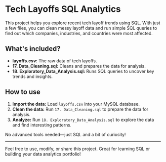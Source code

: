 # Tech Layoffs SQL Analytics

This project helps you explore recent tech layoff trends using SQL. With just a few files, you can clean messy layoff data and run simple SQL queries to find out which companies, industries, and countries were most affected.

## What's included?

- **layoffs.csv:** The raw data of tech layoffs.
- **17. Data_Cleaning.sql:** Cleans and prepares the data for analysis.
- **18. Exploratory_Data_Analysis.sql:** Runs SQL queries to uncover key trends and insights.

## How to use

1. **Import the data:** Load `layoffs.csv` into your MySQL database.
2. **Clean the data:** Run `17. Data_Cleaning.sql` to prepare the data for analysis.
3. **Analyze:** Run `18. Exploratory_Data_Analysis.sql` to explore the data and find interesting patterns.

No advanced tools needed—just SQL and a bit of curiosity!

---

Feel free to use, modify, or share this project. Great for learning SQL or building your data analytics portfolio!

